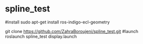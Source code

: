 # spline_test

#install
sudo apt-get install ros-indigo-ecl-geometry 

git clone https://github.com/ZahraBoroujeni/spline_test.git
#launch
 roslaunch spline_test display.launch
